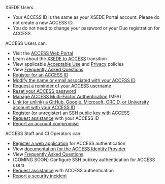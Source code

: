 XSEDE Users:
* Your ACCESS ID is the same as your XSEDE Portal account. Please do not create a new ACCESS ID.
* You do not need to change your password or your Duo registration for ACCESS.

ACCESS Users can:
* Visit the [ACCESS Web Portal](https://access-ci.org/)
* Learn about the [XSEDE to ACCESS](https://www.xsede.org/advancetoaccess) transition
* View applicable [Acceptable Use](/aup) and [Privacy](/privacy) policies
* View [Frequently Asked Questions](/faq#users)
* [Register for an ACCESS ID](/new-user)
* [Modify the name or email associated with your ACCESS ID](/profile-update)
* [Request a reminder of your ACCESS username](/username-reminder)
* [Reset your ACCESS password](/password-reset)
* [Manage ACCESS Multi-Factor Authentication](/manage-mfa) (MFA)
* [Link (or unlink) a GitHub, Google, Microsoft, ORCID, or University account with your ACCESS ID](/id-linking)
* [Register (or unregister) an SSH public key with ACCESS](/ssh-pubkey)
* [Request assistance](/help) with your ACCESS ID
* [Report an account compromise](/security)

ACCESS Staff and CI Operators can:
* [Register a web application](/register-app) for ACCESS authentication
* View [documentation for the ACCESS Identity Provider](/about-access-idp)
* View [Frequently Asked Questions](/faq#admins)
* (COMING SOON) Configure SSH pubkey authentication for ACCESS users
* [Request assistance](/help) with ACCESS authentication
* [Report a security incident](/security)

